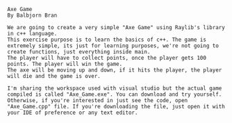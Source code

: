     Axe Game
    By Balbjorn Bran
	
    We are going to create a very simple "Axe Game" using Raylib's library in c++ language.
    This exercise purpose is to learn the basics of c++. The game is extremely simple, its just for learning purposes, we're not going to create functions, just everything inside main.
    The player will have to collect points, once the player gets 100 points. The player will win the game.
    The axe will be moving up and down, if it hits the player, the player will die and the game is over.
	
	I'm sharing the workspace used with visual studio but the actual game compiled is called "Axe_Game.exe". You can download and try yourself.
	Otherwise, if you're interested in just see the code, open "Axe_Game.cpp" file. If you're downloading the file, just open it with your IDE of preference or any text editor.
	
	